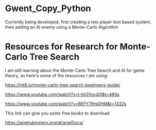 # Gwent_Copy_Python

Currently being developed, first creating a two player text based system, then adding an AI enemy using a Monte-Carlo Algorithm


# Resources for Research for Monte-Carlo Tree Search
I am still learning about the Monte-Carlo Tree Search and AI for game theory, so here's some of the resources I am using:

https://int8.io/monte-carlo-tree-search-beginners-guide/ 

https://www.youtube.com/watch?v=l-hh51ncgDI&t=480s 

https://www.youtube.com/watch?v=BEFY7IHs0HM&t=1332s 

This link can give you some free books to download

https://arielrubinstein.org/gt/arielDocs/
